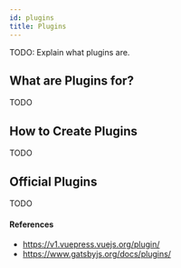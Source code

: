 ```yaml
---
id: plugins
title: Plugins
---
```


TODO: Explain what plugins are.

## What are Plugins for?

TODO

## How to Create Plugins

TODO

## Official Plugins

TODO

#### References

- https://v1.vuepress.vuejs.org/plugin/
- https://www.gatsbyjs.org/docs/plugins/
